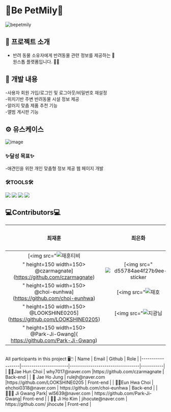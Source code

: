
  # 🐾Be PetMily🐾

  ![bepetmily](https://github.com/user-attachments/assets/d3266b6f-27dd-4012-b4ae-79200d83b188)


## 👋 프로젝트 소개 

* 반려 동물 소유자에게 반려동물 관련 정보를 제공하는 💜 <br>
  원스톱 플랫폼입니다. 🐶🐶<br>

## 🌳 개발 내용
-사용자 회원 가입/로그인 및 로그아웃/비밀번호 재설정<br>
-위치기반 주변 반려동물 시설 정보 제공 <br>
-알러지 맞춤 제품 추천 기능<br>
-앨범 게시판 기능 <br>

##  ⚙ 유스케이스
![image](https://github.com/user-attachments/assets/e49d451f-3a26-4781-9ee9-5272b182a419)

### ✨달성 목표✨
-애견인을 위한 개인 맞춤형 정보 제공 웹 페이지 개발<br>

### 🛠TOOLS🛠
  <div>
    <img src="https://img.shields.io/badge/Python-3776AB?style=for-the-badge&logo=Python&logoColor=white">
    <img src="https://img.shields.io/badge/CSS3-1572B6?style=for-the-badge&logo=CSS3&logoColor=white">
    <img src="https://img.shields.io/badge/HTML5-E34F26?style=for-the-badge&logo=HTML5&logoColor=white">
    <img src="https://img.shields.io/badge/Java-ED8B00?style=for-the-badge&logo=openjdk&logoColor=white">

  </div>

## 💻Contributors💻
<div align="center">

| **최재훈** | **최은화** | **정재호** | **박지광** |
| :------: |  :------: | :------: | :------: |
| [<img src="![재훈티비](https://github.com/user-attachments/assets/8720621b-49c6-487e-bcc8-635e0380fabf)
" height=150 width=150> <br/> @czarmagnate](https://github.com/czarmagnate) | [<img src="![d55784ae4f27b9ee-sticker](https://github.com/user-attachments/assets/b1ca626a-bf32-42f1-ba30-408af249a769)
" height=150 width=150> <br/> @choi-eunhwa](https://github.com/choi-eunhwa) | [<img src="![재호](https://github.com/user-attachments/assets/1aa7c7cf-7c98-455b-9b47-0a9481843192)
" height=150 width=150> <br/> @LOOKSHINE0205](https://github.com/LOOKSHINE0205) | [<img src="![지광님](https://github.com/user-attachments/assets/99a652a4-9615-4630-bfed-d7501e219b13)
" height=150 width=150> <br/> @Park-Ji-Gwang]( https://github.com/Park-Ji-Gwang) |

</div>

<br>
All participants in this project 🖥🖱
| Name             | Email                 | Github                           | Role      |
|------------------|-----------------------|----------------------------------|-----------|
| 🧒🏻Jae Hun Choi  | why7017@naver.com    |https://github.com/czarmagnate                  | Back-end |
| 👦 Jae Ho Jung  | rulejh@naver.com     |https://github.com/LOOKSHINE0205                | Front-end |
| 👧🏻Eun Hwa Choi  | ehchoi0318@naver.com     | https://github.com/choi-eunhwa | Back-end |
| 👱🏻‍♂️ Ji Gwang Park| wl5639@naver.com  | https://github.com/Park-Ji-Gwang| Front-end  |
| 👩🏻 Ji Ho Kim    | jihocute@naver.com    | https://github.com/ jihocute                   | Front-end  |



